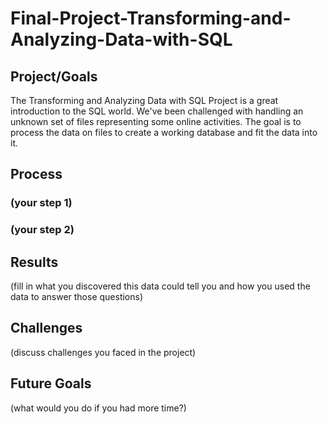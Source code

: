 # Final-Project-Transforming-and-Analyzing-Data-with-SQL

## Project/Goals
The Transforming and Analyzing Data with SQL Project is a great introduction to the SQL world.
We've been challenged with handling an unknown set of files representing some online activities.
The goal is to process the data on files to create a working database and fit the data into it.



## Process
### (your step 1)
### (your step 2)

## Results
(fill in what you discovered this data could tell you and how you used the data to answer those questions)

## Challenges 
(discuss challenges you faced in the project)

## Future Goals
(what would you do if you had more time?)
